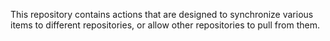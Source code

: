 This repository contains actions that are designed to synchronize various items to different repositories, or allow other repositories to pull from them.

